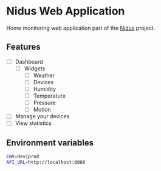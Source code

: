 # Nidus Web Application

Home monitoring web application part of the 
[Nidus](https://github.com/alexandrelamberty/nidus) project.

## Features

- [ ] Dashboard
  - [ ] Widgets
    - [ ] Weather
    - [ ] Devices 
    - [ ] Humidity
    - [ ] Temperature
    - [ ] Pressure
    - [ ] Motion
- [ ] Manage your devices
- [ ] View statistics

## Environment variables

```bash
ENV=dev|prod
API_URL=http://localhost:8080
```